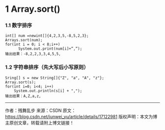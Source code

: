 # 1 Array.sort()
### 1.1 数字排序
    int[] num =newint[]{4,2,3,5,-8,5,2,3};  
    Arrays.sort(num); 
    for(int i = 0; i < 8;i++) 
          System.out.print(num[i]+”,”); 
    输出结果：-8,2,2,3,3,4,5,5,
    
### 1.2 字符串排序（先大写后小写原则）
    Sring[] s = new String[]{"Z", "a", "A", "z"};
    Array.sort(s);
    for(int i=0; i<4; i++)
        System.out.println(s[i] + ",");
    输出结果：A,Z,a,z,



--------------------- 
作者：残舞乱步 
来源：CSDN 
原文：https://blog.csdn.net/junwei_yu/article/details/17122981 
版权声明：本文为博主原创文章，转载请附上博文链接！
